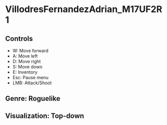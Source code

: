 # VillodresFernandezAdrian_M17UF2R1

## Controls
 - W: Move forward
 - A: Move left
 - D: Move right
 - S: Move down
 - E: Inventory
 - Esc: Pause menu
 - LMB: Attack/Shoot

## Genre: Roguelike

## Visualization: Top-down
   

